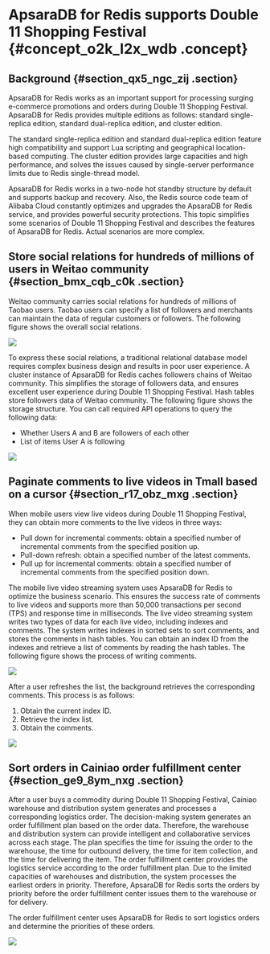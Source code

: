 # ApsaraDB for Redis supports Double 11 Shopping Festival {#concept_o2k_l2x_wdb .concept}

## Background {#section_qx5_ngc_zij .section}

ApsaraDB for Redis works as an important support for processing surging e-commerce promotions and orders during Double 11 Shopping Festival. ApsaraDB for Redis provides multiple editions as follows: standard single-replica edition, standard dual-replica edition, and cluster edition.

The standard single-replica edition and standard dual-replica edition feature high compatibility and support Lua scripting and geographical location-based computing. The cluster edition provides large capacities and high performance, and solves the issues caused by single-server performance limits due to Redis single-thread model.

ApsaraDB for Redis works in a two-node hot standby structure by default and supports backup and recovery. Also, the Redis source code team of Alibaba Cloud constantly optimizes and upgrades the ApsaraDB for Redis service, and provides powerful security protections. This topic simplifies some scenarios of Double 11 Shopping Festival and describes the features of ApsaraDB for Redis. Actual scenarios are more complex.

## Store social relations for hundreds of millions of users in Weitao community {#section_bmx_cqb_c0k .section}

Weitao community carries social relations for hundreds of millions of Taobao users. Taobao users can specify a list of followers and merchants can maintain the data of regular customers or followers. The following figure shows the overall social relations.

![](http://static-aliyun-doc.oss-cn-hangzhou.aliyuncs.com/assets/img/3167/15620563123169_en-US.png)

To express these social relations, a traditional relational database model requires complex business design and results in poor user experience. A cluster instance of ApsaraDB for Redis caches followers chains of Weitao community. This simplifies the storage of followers data, and ensures excellent user experience during Double 11 Shopping Festival. Hash tables store followers data of Weitao community. The following figure shows the storage structure. You can call required API operations to query the following data:

-   Whether Users A and B are followers of each other
-   List of items User A is following

![](http://static-aliyun-doc.oss-cn-hangzhou.aliyuncs.com/assets/img/3167/15620563123171_en-US.png)

## Paginate comments to live videos in Tmall based on a cursor {#section_r17_obz_mxg .section}

When mobile users view live videos during Double 11 Shopping Festival, they can obtain more comments to the live videos in three ways:

-   Pull down for incremental comments: obtain a specified number of incremental comments from the specified position up.
-   Pull-down refresh: obtain a specified number of the latest comments.
-   Pull up for incremental comments: obtain a specified number of incremental comments from the specified position down.

The mobile live video streaming system uses ApsaraDB for Redis to optimize the business scenario. This ensures the success rate of comments to live videos and supports more than 50,000 transactions per second \(TPS\) and response time in milliseconds. The live video streaming system writes two types of data for each live video, including indexes and comments. The system writes indexes in sorted sets to sort comments, and stores the comments in hash tables. You can obtain an index ID from the indexes and retrieve a list of comments by reading the hash tables. The following figure shows the process of writing comments.

![](http://static-aliyun-doc.oss-cn-hangzhou.aliyuncs.com/assets/img/3167/15620563133173_en-US.png)

After a user refreshes the list, the background retrieves the corresponding comments. This process is as follows:

1.  Obtain the current index ID.
2.  Retrieve the index list.
3.  Obtain the comments.

![](http://static-aliyun-doc.oss-cn-hangzhou.aliyuncs.com/assets/img/3167/15620563133174_en-US.png)

## Sort orders in Cainiao order fulfillment center {#section_ge9_8ym_nxg .section}

After a user buys a commodity during Double 11 Shopping Festival, Cainiao warehouse and distribution system generates and processes a corresponding logistics order. The decision-making system generates an order fulfillment plan based on the order data. Therefore, the warehouse and distribution system can provide intelligent and collaborative services across each stage. The plan specifies the time for issuing the order to the warehouse, the time for outbound delivery, the time for item collection, and the time for delivering the item. The order fulfillment center provides the logistics service according to the order fulfillment plan. Due to the limited capacities of warehouses and distribution, the system processes the earliest orders in priority. Therefore, ApsaraDB for Redis sorts the orders by priority before the order fulfillment center issues them to the warehouse or for delivery.

The order fulfillment center uses ApsaraDB for Redis to sort logistics orders and determine the priorities of these orders.

![](http://static-aliyun-doc.oss-cn-hangzhou.aliyuncs.com/assets/img/3167/15620563133175_en-US.png)

